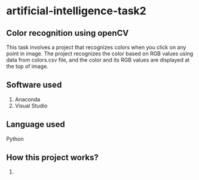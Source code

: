  # artificial-intelligence-task2


## Color recognition using openCV
This task involves a project that recognizes colors when you click on any point in image.
The project recognizes the color based on RGB values using data from colors.csv file, and the color and its RGB values are displayed at the top of image.

## Software used
1. Anaconda
2. Visual Studio

## Language used
Python

## How this project works?
1.
